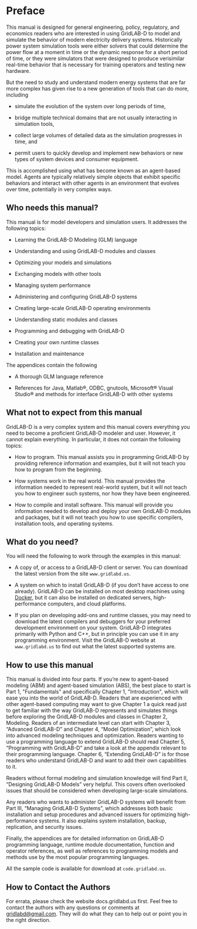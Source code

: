 # Preface

This manual is designed for general engineering, policy, regulatory, and economics readers who are interested in using GridLAB-D to model and simulate the behavior of modern electricity delivery systems.  Historically power system simulation tools were either solvers that could determine the power flow at a moment in time or the dynamic response for a short period of time, or they were simulators that were designed to produce verisimilar real-time behavior that is necessary for training operators and testing new hardware.

But the need to study and understand modern energy systems that are far more complex has given rise to a new generation of tools that can do more, including

 - simulate the evolution of the system over long periods of time,

 - bridge multiple technical domains that are not usually interacting in simulation tools,

 - collect large volumes of detailed data as the simulation progresses in time, and

 - permit users to quickly develop and implement new behaviors or new types of system devices and consumer equipment.

This is accomplished using what has become known as an agent-based model.  Agents are typically relatively simple objects that exhibit specific behaviors and interact with other agents in an environment that evolves over time, potentially in very complex ways.  

## Who needs this manual?

This manual is for model developers and simulation users.  It addresses the following topics:

 - Learning the GridLAB-D Modeling (GLM) language

 - Understanding and using GridLAB-D modules and classes

 - Optimizing your models and simulations

 - Exchanging models with other tools

 - Managing system performance

 - Administering and configuring GridLAB-D systems

 - Creating large-scale GridLAB-D operating environments

 - Understanding static modules and classes

 - Programming and debugging with GridLAB-D

 - Creating your own runtime classes

 - Installation and maintenance

The appendices contain the following

 - A thorough GLM language reference

 - References for Java, Matlab®, ODBC, gnutools, Microsoft® Visual Studio® and methods for interface GridLAB-D with other systems

## What not to expect from this manual

GridLAB-D is a very complex system and this manual covers everything you need to become a proficient GridLAB-D modeler and user.  However, it cannot explain everything. In particular, it does not contain the following topics:

 - How to program.  This manual assists you in programming GridLAB-D by providing reference information and examples, but it will not teach you how to program from the beginning.

 - How systems work in the real world.  This manual provides the information needed to represent real-world system, but it will not teach you how to engineer such systems, nor how they have been engineered.

 - How to compile and install software.  This manual will provide you information needed to develop and deploy your own GridLAB-D modules and packages, but it will not teach you how to use specific compilers, installation tools, and operating systems.

## What do you need?

You will need the following to work through the examples in this manual:

 - A copy of, or access to a GridLAB-D client or server.  You can download the latest version from the site `www.gridlabd.us`.

 - A system on which to install GridLAB-D (if you don’t have access to one already).  GridLAB-D can be installed on most desktop machines using [Docker](www.docker.com), but it can also be installed on dedicated servers, high-performance computers, and cloud platforms.

 - If you plan on developing add-ons and runtime classes, you may need to download the latest compilers and debuggers for your preferred development environment on your system.  GridLAB-D integrates primarily with Python and C++, but in principle you can use it in any programming environment.  Visit the GridLAB-D website at `www.gridlabd.us` to find out what the latest supported systems are.

## How to use this manual

This manual is divided into four parts.  If you’re new to agent-based modeling (ABM) and agent-based simulation (ABS), the best place to start is Part 1, "Fundamentals" and specifically Chapter 1, "Introduction", which will ease you into the world of GridLAB-D.  Readers that are experienced with other agent-based computing may want to give Chapter 1 a quick read just to get familiar with the way GridLAB-D represents and simulates things before exploring the GridLAB-D modules and classes in Chapter 2, Modeling.  Readers of an intermediate level can start with Chapter 3, “Advanced GridLAB-D” and Chapter 4, “Model Optimization”, which look into advanced modeling techniques and optimization.  Readers wanting to use a programming language to extend GridLAB-D should read Chapter 5, “Programming with GridLAB-D” and take a look at the appendix relevant to their programming language.  Chapter 6, “Extending GridLAB-D” is for those readers who understand GridLAB-D and want to add their own capabilities to it.

Readers without formal modeling and simulation knowledge will find Part II, “Designing GridLAB-D Models” very helpful.  This covers often overlooked issues that should be considered when developing large-scale simulations.

Any readers who wants to administer GridLAB-D systems will benefit from Part III, “Managing GridLAB-D Systems”, which addresses both basic installation and setup procedures and advanced issuers for optimizing high-performance systems.  It also explains system installation, backup, replication, and security issues.

Finally, the appendices are for detailed information on GridLAB-D programming language, runtime module documentation, function and operator references, as well as references to programming models and methods use by the most popular programming languages.

All the sample code is available for download at `code.gridlabd.us`.

## How to Contact the Authors

For errata, please check the website docs.gridlabd.us first.  Feel free to contact the authors with any questions or comments at gridlabd@gmail.com. They will do what they can to help out or point you in the right direction.
